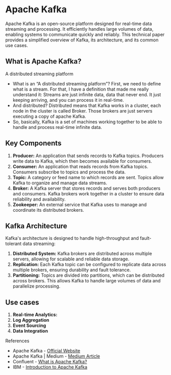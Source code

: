 # Apache Kafka
Apache Kafka is an open-source platform designed for real-time data streaming and processing. It efficiently handles large volumes of data, enabling systems to communicate quickly and reliably. This technical paper provides a simplified overview of Kafka, its architecture, and its common use cases.
## What is Apache Kafka?
  A distributed streaming platform
  - What is an “A distributed streaming platform”? First, we need to define what is a stream. For that, I have a definition that made me really understand it: Streams are just infinite data, data that never end. It just keeping arriving, and you can process it in real-time.
  - And distributed? Distributed means that Kafka works in a cluster, each node in the cluster is called Broker. Those brokers are just servers executing a copy of apache Kafka.
  - So, basically, Kafka is a set of machines working together to be able to handle and process real-time infinite data.

## Key Components
1. **Producer:** An application that sends records to Kafka topics. Producers write data to Kafka, which then becomes available for consumers.
2. **Consumer:** An application that reads records from Kafka topics. Consumers subscribe to topics and process the data.
3. **Topic:** A category or feed name to which records are sent. Topics allow Kafka to organize and manage data streams.
4. **Broker:** A Kafka server that stores records and serves both producers and consumers. Kafka brokers work together in a cluster to ensure data reliability and availability.
5. **Zookeeper:** An external service that Kafka uses to manage and coordinate its distributed brokers.

## Kafka Architecture
Kafka's architecture is designed to handle high-throughput and fault-tolerant data streaming:

1. **Distributed System:** Kafka brokers are distributed across multiple servers, allowing for scalable and reliable data storage.
2. **Replication:** Each Kafka topic can be configured to replicate data across multiple brokers, ensuring durability and fault tolerance.
3. **Partitioning:** Topics are divided into partitions, which can be distributed across brokers. This allows Kafka to handle large volumes of data and parallelize processing.

## Use cases
1. **Real-time Analytics:**
2. **Log Aggregation**
3. **Event Sourcing**
4. **Data Integration**


References
- Apache Kafka - [Official Website](https://kafka.apache.org/)
- Apache Kafka | Medium - [Medium Article](https://medium.com/swlh/apache-kafka-what-is-and-how-it-works-e176ab31fcd5)
- Confluent - [What is Apache Kafka?](https://www.confluent.io/what-is-apache-kafka/)
- IBM - [Introduction to Apache Kafka](https://www.ibm.com/docs/en/error?originalUrl=curam-social-program-management/7.0.11?topic=kafka-apache-introduction)
